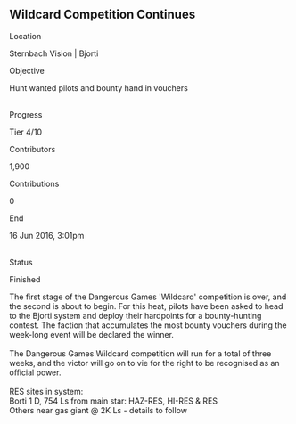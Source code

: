 ## Wildcard Competition Continues

Location

Sternbach Vision \| Bjorti

Objective

Hunt wanted pilots and bounty hand in vouchers

\
Progress

Tier 4/10

Contributors

1,900

Contributions

0

End

16 Jun 2016, 3:01pm

\
Status

Finished

The first stage of the Dangerous Games \'Wildcard\' competition is over,
and the second is about to begin. For this heat, pilots have been asked
to head to the Bjorti system and deploy their hardpoints for a
bounty-hunting contest. The faction that accumulates the most bounty
vouchers during the week-long event will be declared the winner.\
\
The Dangerous Games Wildcard competition will run for a total of three
weeks, and the victor will go on to vie for the right to be recognised
as an official power.\
\
RES sites in system:\
Borti 1 D, 754 Ls from main star: HAZ-RES, HI-RES & RES\
Others near gas giant @ 2K Ls - details to follow
